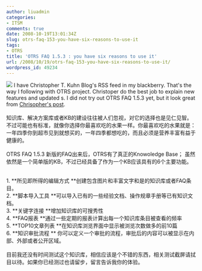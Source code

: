 ```yaml
---
author: liuadmin
categories:
- ITSM
comments: true
date: 2008-10-19T13:01:34Z
slug: otrs-faq-153-you-have-six-reasons-to-use-it
tags:
- OTRS
title: 'OTRS FAQ 1.5.3 : you have six reasons to use it'
url: /2008/10/19/otrs-faq-153-you-have-six-reasons-to-use-it/
wordpress_id: 49234
---
```


![](http://www.martinliu.cn/wp-content/uploads/2008/10/e785a7e78987-004-300x225.jpg) I have Christopher T. Kuhn Blog's RSS feed in my blackberry. That's the way I following with OTRS project. Christoper do the best job to explain new features and updated s. I did not try out OTRS FAQ 1.5.3 yet, but it look great from [Chrisopher's post](http://blog.kuhn-kt.de/?p=125).<br /><br />知识库、解决方案库或者KB的建设往往被人们忽视，对它的选择也是见仁见智。不过可能也有标准，就像你选择你最喜欢吃的水果一样。你最喜欢吃的水果就是：一年四季你到超市见到就想买的，一年四季都想吃的，而且必须是营养丰富有益于健康的。<br /><br />OTRS FAQ 1.5.3 新版的FAQ出来后，OTRS有了真正的Knowoledge Base； 虽然依然是一个简单版的KB，不过已经具备了作为一个KB应该具有的6个主要功能。<br />

<br />	
  1. **所见即所得的编辑方式 **创建包含图片和丰富文字和是的知识库或者FAQ条目。
<br />	
  2. **脚本导入工具 **可以导入已有的一些经验文档、操作规章手册等已有知识文档。
<br />	
  3. **关键字连接 **增加知识库的可搜秀性
<br />	
  4. **FAQ报表 **通过一些定期的报表计算出每一个知识库条目被查看的频率
<br />	
  5. **TOP10文章列表 **在知识库浏览界面中显示被浏览次数做多的前10篇
<br />	
  6. **知识审批流程 ** 你可以定义一个审批的流程，审批后的内容可以被显示在内部、外部或者公开区域。
<br /><br />目前我还没有时间测试这个知识库，相信应该是个不错的东西，相关测试截屏请拭目以待。如果你已经测过也请留步，留言告诉我你的体验。

